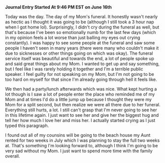 **Journal Entry Started At 9:46 PM EST on June 16th**

Today was the day. The day of my Mom's funeral. It honestly wasn't nearly as hectic as I thought it was going to be (although I still took a 3 hour nap when I got home lol). Surprisingly, I didn't cry during the funeral as well, but that's because I've been so emotionally numb for the last few days (which in my opinion feels a lot worse than just balling my eyes out crying constantly). I was happy to see some people at the funeral and saw some people I haven't seen in many years (there were many who couldn't make it due to sicknesses or other things going on which was okay). The funeral service itself was beautiful and towards the end, a lot of people spoke up and said great things about my Mom. I wanted to get up and say something, but I feel like I was rarely holding it together and I'm a terrible public speaker. I feel guilty for not speaking on my Mom, but I'm not going to be too hard on myself for that since I'm already going through hell it feels like.

We then had a party/lunch afterwards which was nice. What kept hurting a lot though is I saw a lot of people enter the place who reminded me of my Mom and at times I'd do a little jump up because I thought they were my Mom for a split second, but then realize we were all there due to her funeral. Everything still hurts, a lot. I still can't grasp that I'm never going to see her in this lifetime again. I just want to see her and give her the biggest hug and tell her how much I love her and miss her. I actually started crying as I just typed this paragraph.

I found out all of my counsins will be going to the beach house my Aunt rented for two weeks in July which I was planning to stay the full two weeks at. That's something I'm looking forward to, although I think I'm going to be very sad without my Mom. I just want to spend more time with the family overall.

